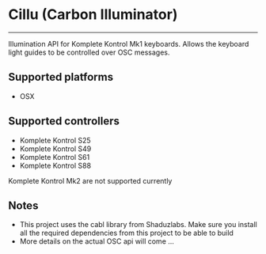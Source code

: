 # Cillu (Carbon Illuminator) #
--------------------
Illumination API for Komplete Kontrol Mk1 keyboards. Allows the keyboard light guides to be controlled over OSC messages.

## Supported platforms ##

* OSX

## Supported controllers ##
* Komplete Kontrol S25
* Komplete Kontrol S49
* Komplete Kontrol S61
* Komplete Kontrol S88

Komplete Kontrol Mk2 are not supported currently


## Notes
* This project uses the cabl library from Shaduzlabs. Make sure you install all the required dependencies from this project to be able to build
* More details on the actual OSC api will come ...